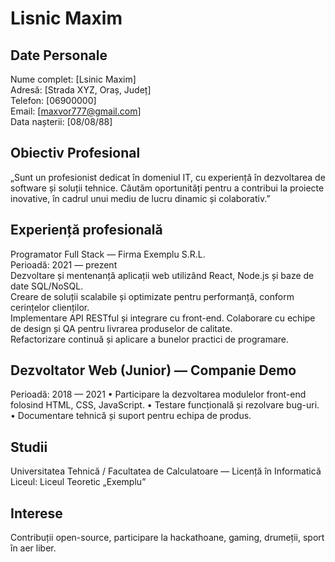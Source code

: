 # Lisnic Maxim

## Date Personale
Nume complet: [Lsinic Maxim]  
Adresă: [Strada XYZ, Oraș, Județ]  
Telefon: [06900000]  
Email: [maxvor777@gmail.com]  
Data nașterii: [08/08/88]  

## Obiectiv Profesional
„Sunt un profesionist dedicat în domeniul IT, cu experiență în dezvoltarea de software și soluții tehnice. Căutăm oportunități pentru a contribui la proiecte inovative, în cadrul unui mediu de lucru dinamic și colaborativ.”

## Experiență profesională
Programator Full Stack — Firma Exemplu S.R.L.  
Perioadă: 2021 — prezent  
  Dezvoltare și mentenanță aplicații web utilizând React, Node.js și baze de date SQL/NoSQL.  
  Creare de soluții scalabile și optimizate pentru performanță, conform cerințelor clienților.  
  Implementare API RESTful și integrare cu front-end.
  Colaborare cu echipe de design și QA pentru livrarea produselor de calitate.  
  Refactorizare continuă și aplicare a bunelor practici de programare.  


## Dezvoltator Web (Junior) — Companie Demo
Perioadă: 2018 — 2021
 • Participare la dezvoltarea modulelor front-end folosind HTML, CSS, JavaScript.
 • Testare funcțională și rezolvare bug-uri.
 • Documentare tehnică și suport pentru echipa de produs.


## Studii
Universitatea Tehnică / Facultatea de Calculatoare — Licență în Informatică
Liceul: Liceul Teoretic „Exemplu”

## Interese
Contribuții open-source, participare la hackathoane, gaming, drumeții, sport în aer liber.